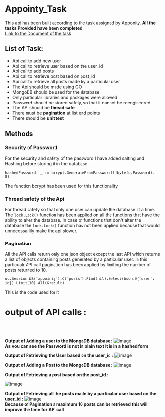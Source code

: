 # Appointy_Task
This api has been built according to the task assigned by Apponity. __All the tasks Provided have been completed__<br>
[Link to the Document of the task](https://docs.google.com/document/d/1sFhVumoczf_PmaL_R__Rm9AHqaHsUWgj1x9YcQP6Is4/preview?pru=AAABfIQlr6s*R0w0zNFZ57-oXcTKNIVnVQ#)

## List of Task:

* Api call to add new user
* Api call to retrieve user based on the user_id
* Api call to add posts
* Api call to retrieve post based on post_id
* Api call to retrieve all posts made by a particular user
* The Api should be made using GO
* MongoDB should be used for the database
* Only particular libraries and packages were allowed
* Password should be stored safely, so that it cannot be reengineered
* The API should be **thread safe**
* There must be **pagination** at list end points
* There should be **unit test**

## Methods
### Security of Password
For the security and safety of the password I have added salting and Hashing before storing it in the database.
```
hashedPassword, _ := bcrypt.GenerateFromPassword([]byte(u.Password), 8)
```
The function bcrypt has been used for this functionality

### Thread safety of the Api
For thread safety so that only one user can update the database at a time. The `lock.Lock()` function has been applied on all the functions that have the ability to alter the database.
In case of functions that don't alter the database the `lock.Lock()` function has not been applied because that would unnecessarlily make the api slower.

### Pagination
All the API calls return only one json object except the last API which returns a list of objects containing posts generated by a particular user. In this particualr API call pagination has been applied by limiting the number of posts returned to 10.
```
uc.Session.DB("appointy").C("posts").Find(nil).Select(bson.M{"user": id}).Limit(10).All(&result)
```
This is the code used for it

# __output of API calls :__
<br>
<br>

**Output of Adding a user to the MongoDB database :**
![image](https://user-images.githubusercontent.com/62301939/136638590-5c37fe87-558f-4e7c-a5ae-581a272c500c.png)<br>
**As you can see the Password is not in plain text it is in a hashed form**<br>

**Output of Retrieving the User based on the user_id :**
![image](https://user-images.githubusercontent.com/62301939/136638711-fecc3b06-ce91-412c-b8a5-fc54e02db871.png)<br>

**Output of Adding a Post to the MongoDB database :**
![image](https://user-images.githubusercontent.com/62301939/136636073-4938a44b-e468-4b7c-9e69-109c466d39e5.png)

**Output of Retrieving a post based on the post_id :**

![image](https://user-images.githubusercontent.com/62301939/136636108-dc608076-853d-41aa-b990-47e3c1d38c71.png)

**Output of Retrieving all the posts made by a particular user based on the user_id :**
![image](https://user-images.githubusercontent.com/62301939/136663538-b90ebbbb-7a74-41b3-8a2d-8fa2772b1979.png)<br>
**Because of Pagination a maximum 10 posts can be retrieved this will improve the time for API call**
